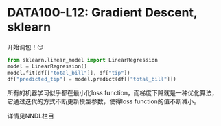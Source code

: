 # DATA100-L12: Gradient Descent, sklearn

开始调包！:smirk:
```python
from sklearn.linear_model import LinearRegression
model = LinearRegression()
model.fit(df[["total_bill"]], df["tip"])
df["predicted_tip"] = model.predict(df[["total_bill"]])
```

所有的机器学习似乎都在最小化loss function，而梯度下降就是一种优化算法，它通过迭代的方式不断更新模型参数，使得loss function的值不断减小。

详情见NNDL栏目
